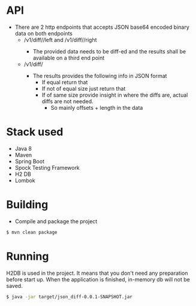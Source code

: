 # API

- There are 2 http endpoints that accepts JSON base64 encoded binary data on both
endpoints
    - <host>/v1/diff/<ID>/left and <host>/v1/diff/<ID>/right
        - The provided data needs to be diff-ed and the results shall be available on a third end
point
    - <host>/v1/diff/<ID>
        - The results provides the following info in JSON format
            - If equal return that
            - If not of equal size just return that
            - If of same size provide insight in where the diffs are, actual diffs are not needed. 
                - So mainly offsets + length in the data

# Stack used

* Java 8
* Maven
* Spring Boot
* Spock Testing Framework
* H2 DB
* Lombok

# Building

* Compile and package the project

```bash
$ mvn clean package
```

# Running

H2DB is used in the project. It means that you don't need any preparation before start up. When the application is finished, 
in-memory db will not be saved. 
```bash
$ java -jar target/json_diff-0.0.1-SNAPSHOT.jar
```

